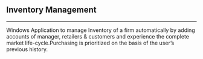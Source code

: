 Inventory Management
---------------------
---------------------
Windows Application to manage Inventory of a firm automatically by adding accounts of manager, retailers & customers and experience the complete market life-cycle.Purchasing is prioritized on the basis of the user’s previous history.
